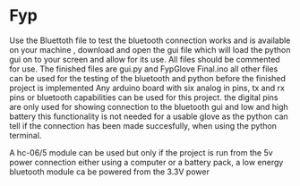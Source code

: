 # Fyp
Use the Bluettoth file to test the bluetooth connection works and is available on your machine ,
download and open the gui file which will load the python gui on to your screen and allow for its use.
All files should be commented for use.
The finished files are gui.py and FypGlove Final.ino all other files can be used for the testing of the bluetooth and python before the finished project is implemented
Any arduino board with six analog in pins, tx and rx pins or bluetooth capabilities can be used for this project.
the digital pins are only used for showing connection to the bluetooth gui and low and high battery this functionality is not needed for a usable glove as the python can tell if the connection has been made succesfully, when using the python terminal.

A hc-06/5 module can be used but only if the project is run from the 5v power connection either using a computer or a battery pack, a low energy bluetooth module ca be powered from the 3.3V power
